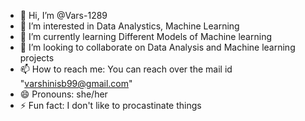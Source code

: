 - 👋 Hi, I’m @Vars-1289
- 👀 I’m interested in Data Analystics, Machine Learning
- 🌱 I’m currently learning Different Models of Machine learning
- 💞️ I’m looking to collaborate on Data Analysis and Machine learning projects
- 📫 How to reach me: You can reach over the mail id "varshinisb99@gmail.com"
- 😄 Pronouns: she/her
- ⚡ Fun fact: I don't like to procastinate things

<!---
Vars-1289/Vars-1289 is a ✨ special ✨ repository because its `README.md` (this file) appears on your GitHub profile.
You can click the Preview link to take a look at your changes.
--->
